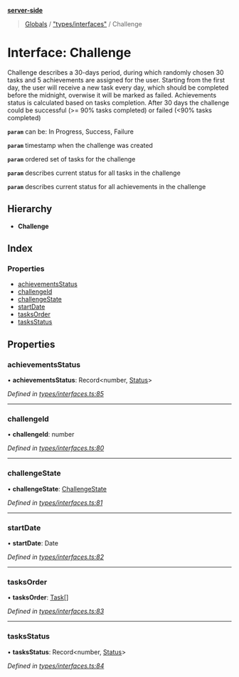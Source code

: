 **[server-side](../README.md)**

> [Globals](../globals.md) / ["types/interfaces"](../modules/_types_interfaces_.md) / Challenge

# Interface: Challenge

Challenge describes a 30-days
period, during which randomly
chosen 30 tasks and 5
achievements are assigned for
the user. Starting from the first
day, the user will receive a
new task every day, which
should be completed before
the midnight, overwise it will
be marked as failed.
Achievements status is
calculated based on tasks
completion. After 30 days the
challenge could be successful
(>= 90% tasks completed) or
failed (<90% tasks completed)

**`param`** can be: In Progress, Success, Failure

**`param`** timestamp when the challenge was created

**`param`** ordered set of tasks for the challenge

**`param`** describes current status for all tasks in the challenge

**`param`** describes current status for all achievements in the challenge

## Hierarchy

- **Challenge**

## Index

### Properties

- [achievementsStatus](_types_interfaces_.challenge.md#achievementsstatus)
- [challengeId](_types_interfaces_.challenge.md#challengeid)
- [challengeState](_types_interfaces_.challenge.md#challengestate)
- [startDate](_types_interfaces_.challenge.md#startdate)
- [tasksOrder](_types_interfaces_.challenge.md#tasksorder)
- [tasksStatus](_types_interfaces_.challenge.md#tasksstatus)

## Properties

### achievementsStatus

• **achievementsStatus**: Record\<number, [Status](_types_interfaces_.status.md)>

_Defined in [types/interfaces.ts:85](https://github.com/plaskontaras/jsmp/blob/bc6b3bd/server/src/types/interfaces.ts#L85)_

---

### challengeId

• **challengeId**: number

_Defined in [types/interfaces.ts:80](https://github.com/plaskontaras/jsmp/blob/bc6b3bd/server/src/types/interfaces.ts#L80)_

---

### challengeState

• **challengeState**: [ChallengeState](../modules/_types_interfaces_.md#challengestate)

_Defined in [types/interfaces.ts:81](https://github.com/plaskontaras/jsmp/blob/bc6b3bd/server/src/types/interfaces.ts#L81)_

---

### startDate

• **startDate**: Date

_Defined in [types/interfaces.ts:82](https://github.com/plaskontaras/jsmp/blob/bc6b3bd/server/src/types/interfaces.ts#L82)_

---

### tasksOrder

• **tasksOrder**: [Task](_types_interfaces_.task.md)[]

_Defined in [types/interfaces.ts:83](https://github.com/plaskontaras/jsmp/blob/bc6b3bd/server/src/types/interfaces.ts#L83)_

---

### tasksStatus

• **tasksStatus**: Record\<number, [Status](_types_interfaces_.status.md)>

_Defined in [types/interfaces.ts:84](https://github.com/plaskontaras/jsmp/blob/bc6b3bd/server/src/types/interfaces.ts#L84)_
